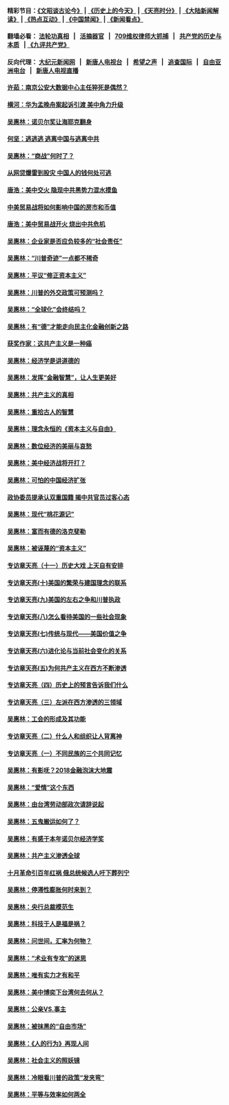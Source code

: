 #### 精彩节目：[《文昭谈古论今》](http://134.209.198.168/wenzhao) | [《历史上的今天》](http://134.209.198.168/today-in-history) | [《天亮时分》](http://134.209.198.168/tianliang) | [《大陆新闻解读》](http://134.209.198.168/ntdtv-comedy) | [《热点互动》](http://134.209.198.168/ntdtv-rdhd)  | [《中国禁闻》](http://134.209.198.168/ntdtv-news) | [《新闻看点》](http://134.209.198.168/news-insight) 

  #### 翻墙必看： [法轮功真相](http://134.209.198.168:10000/videos/truth.html) &nbsp;&nbsp;|&nbsp;&nbsp; [活摘器官](http://134.209.198.168:10000/videos/res/Organs/) &nbsp;&nbsp;|&nbsp;&nbsp; [709维权律师大抓捕](http://134.209.198.168:10000/videos/709/) &nbsp;&nbsp;|&nbsp;&nbsp; [共产党的历史与本质](http://134.209.198.168:10000/videos/ccp.html) &nbsp;&nbsp;| [《九评共产党》](http://134.209.198.168:10000/videos/jiuping/) 

#### 反向代理： [大纪元新闻网](http://134.209.198.168:10080/) &nbsp;&nbsp;|&nbsp;&nbsp; [新唐人电视台](http://134.209.198.168:8000/) &nbsp;&nbsp;|&nbsp;&nbsp; [希望之声](http://134.209.198.168:8200/) &nbsp;&nbsp;|&nbsp;&nbsp; [追查国际](http://134.209.198.168:10010/) &nbsp;&nbsp;|&nbsp;&nbsp; [自由亚洲电台](http://134.209.198.168:9800/) &nbsp;&nbsp;|&nbsp;&nbsp; [新唐人电视直播](http://134.209.198.168/) 

#### [许茹：南京公安大数据中心主任猝死是偶然？](../pages/nsc423/n11064744.md?t=04101835?t=04101535?t=04101237) 

#### [横河：华为孟晚舟案起诉引渡 美中角力升级](../pages/nsc423/n11027230.md?t=04101835?t=04101535?t=04101237) 

#### [吴惠林：诺贝尔奖让海耶克翻身](../pages/nsc423/n10890049.md?t=04101835?t=04101535?t=04101237) 

#### [何坚：逃逃逃 逃离中国与逃离中共](../pages/nsc423/n10592891.md?t=04101835?t=04101535?t=04101237) 

#### [吴惠林：“商战”何时了？](../pages/nsc423/n10573558.md?t=04101835?t=04101535?t=04101237) 

#### [从网贷爆雷到股灾 中国人的钱何处可逃](../pages/nsc423/n10572800.md?t=04101835?t=04101535?t=04101237) 

#### [唐浩：美中交火 隐现中共黑势力混水摸鱼](../pages/nsc423/n10544040.md?t=04101835?t=04101535?t=04101237) 

#### [中美贸易战将如何影响中国的房市和币值](../pages/nsc423/n10543697.md?t=04101835?t=04101535?t=04101237) 

#### [唐浩：美中贸易战开火 烧出中共危机](../pages/nsc423/n10540126.md?t=04101835?t=04101535?t=04101237) 

#### [吴惠林：企业家是否应负较多的“社会责任”](../pages/nsc423/n10535022.md?t=04101835?t=04101535?t=04101237) 

#### [吴惠林：“川普奇迹”一点都不稀奇](../pages/nsc423/n10512808.md?t=04101835?t=04101535?t=04101237) 

#### [吴惠林：平议“修正资本主义”](../pages/nsc423/n10495724.md?t=04101835?t=04101535?t=04101237) 

#### [吴惠林：川普的外交政策可预测吗？](../pages/nsc423/n10462387.md?t=04101835?t=04101535?t=04101237) 

#### [吴惠林：“全球化”会终结吗？](../pages/nsc423/n10452838.md?t=04101835?t=04101535?t=04101237) 

#### [吴惠林：有“德”才能走向民主化金融创新之路](../pages/nsc423/n10432292.md?t=04101835?t=04101535?t=04101237) 

#### [获奖作家：这共产主义是一种癌](../pages/nsc423/n10431541.md?t=04101835?t=04101535?t=04101237) 

#### [吴惠林：经济学是讲道德的](../pages/nsc423/n10398014.md?t=04101835?t=04101535?t=04101237) 

#### [吴惠林：发挥“金融智慧”，让人生更美好](../pages/nsc423/n10375019.md?t=04101835?t=04101535?t=04101237) 

#### [吴惠林：共产主义的真相](../pages/nsc423/n10351394.md?t=04101835?t=04101535?t=04101237) 

#### [吴惠林：重拾古人的智慧](../pages/nsc423/n10337691.md?t=04101835?t=04101535?t=04101237) 

#### [吴惠林：理念永恒的《资本主义与自由》](../pages/nsc423/n10316274.md?t=04101835?t=04101535?t=04101237) 

#### [吴惠林：数位经济的美丽与哀愁](../pages/nsc423/n10292946.md?t=04101835?t=04101535?t=04101237) 

#### [吴惠林：美中经济战将开打？](../pages/nsc423/n10258825.md?t=04101835?t=04101535?t=04101237) 

#### [吴惠林：可怕的中国经济扩张](../pages/nsc423/n10219147.md?t=04101835?t=04101535?t=04101237) 

#### [政协委员提承认双重国籍 揭中共官员过客心态](../pages/nsc423/n10208809.md?t=04101835?t=04101535?t=04101237) 

#### [吴惠林：现代“桃花源记”](../pages/nsc423/n10185234.md?t=04101835?t=04101535?t=04101237) 

#### [吴惠林：富而有德的洛克斐勒](../pages/nsc423/n10142264.md?t=04101835?t=04101535?t=04101237) 

#### [吴惠林：被诬蔑的“资本主义”](../pages/nsc423/n10124816.md?t=04101835?t=04101535?t=04101237) 

#### [专访章天亮（十一）历史大戏 上天自有安排](../pages/nsc423/n10094905.md?t=04101835?t=04101535?t=04101237) 

#### [专访章天亮(十)美国的繁荣与建国理念的联系](../pages/nsc423/n10094899.md?t=04101835?t=04101535?t=04101237) 

#### [专访章天亮(九)美国的左右之争和川普执政](../pages/nsc423/n10094889.md?t=04101835?t=04101535?t=04101237) 

#### [专访章天亮(八)怎么看待美国的一些社会现象](../pages/nsc423/n10094857.md?t=04101835?t=04101535?t=04101237) 

#### [专访章天亮(七)传统与现代——美国价值之争](../pages/nsc423/n10093140.md?t=04101835?t=04101535?t=04101237) 

#### [专访章天亮(六)进化论与当前社会变化的关系](../pages/nsc423/n10092036.md?t=04101835?t=04101535?t=04101237) 

#### [专访章天亮(五)为何共产主义在西方不断渗透](../pages/nsc423/n10083620.md?t=04101835?t=04101535?t=04101237) 

#### [专访章天亮（四）历史上的预言告诉我们什么](../pages/nsc423/n10083606.md?t=04101835?t=04101535?t=04101237) 

#### [专访章天亮（三）左派在西方渗透的三领域](../pages/nsc423/n10081115.md?t=04101835?t=04101535?t=04101237) 

#### [吴惠林：工会的形成及其功能](../pages/nsc423/n10080633.md?t=04101835?t=04101535?t=04101237) 

#### [专访章天亮（二）什么人和组织让人背离神](../pages/nsc423/n10076637.md?t=04101835?t=04101535?t=04101237) 

#### [专访章天亮（一）不同民族的三个共同记忆](../pages/nsc423/n10074188.md?t=04101835?t=04101535?t=04101237) 

#### [吴惠林：有影呒？2018金融泡沫大地震](../pages/nsc423/n10040534.md?t=04101835?t=04101535?t=04101237) 

#### [吴惠林：“爱情”这个东西](../pages/nsc423/n10019423.md?t=04101835?t=04101535?t=04101237) 

#### [吴惠林：由台湾劳动部政次请辞说起](../pages/nsc423/n9979679.md?t=04101835?t=04101535?t=04101237) 

#### [吴惠林：五鬼搬运如何了？](../pages/nsc423/n9925338.md?t=04101835?t=04101535?t=04101237) 

#### [吴惠林：有感于本年诺贝尔经济学奖](../pages/nsc423/n9871883.md?t=04101835?t=04101535?t=04101237) 

#### [吴惠林：共产主义渗透全球](../pages/nsc423/n9812748.md?t=04101835?t=04101535?t=04101237) 

#### [十月革命引百年红祸 俄总统候选人吁下葬列宁](../pages/nsc423/n9810182.md?t=04101835?t=04101535?t=04101237) 

#### [吴惠林：停滞性膨胀何时来到？](../pages/nsc423/n9764136.md?t=04101835?t=04101535?t=04101237) 

#### [吴惠林：央行总裁模范生](../pages/nsc423/n9728134.md?t=04101835?t=04101535?t=04101237) 

#### [吴惠林：科技于人是福是祸？](../pages/nsc423/n9672982.md?t=04101835?t=04101535?t=04101237) 

#### [吴惠林：问世间，汇率为何物？](../pages/nsc423/n9621788.md?t=04101835?t=04101535?t=04101237) 

#### [吴惠林：“术业有专攻”的迷思](../pages/nsc423/n9580363.md?t=04101835?t=04101535?t=04101237) 

#### [吴惠林：唯有实力才有和平](../pages/nsc423/n9529599.md?t=04101835?t=04101535?t=04101237) 

#### [吴惠林：美中博奕下台湾何去何从？](../pages/nsc423/n9483598.md?t=04101835?t=04101535?t=04101237) 

#### [吴惠林：公亲VS.事主](../pages/nsc423/n9425637.md?t=04101835?t=04101535?t=04101237) 

#### [吴惠林：被抹黑的“自由市场”](../pages/nsc423/n9351545.md?t=04101835?t=04101535?t=04101237) 

#### [吴惠林：《人的行为》再现人间](../pages/nsc423/n9296339.md?t=04101835?t=04101535?t=04101237) 

#### [吴惠林：社会主义的照妖镜](../pages/nsc423/n9243460.md?t=04101835?t=04101535?t=04101237) 

#### [吴惠林：冷眼看川普的政策“发夹弯”](../pages/nsc423/n9120684.md?t=04101835?t=04101535?t=04101237) 

#### [吴惠林：平等与效率如何两全](../pages/nsc423/n9075430.md?t=04101835?t=04101535?t=04101237) 

